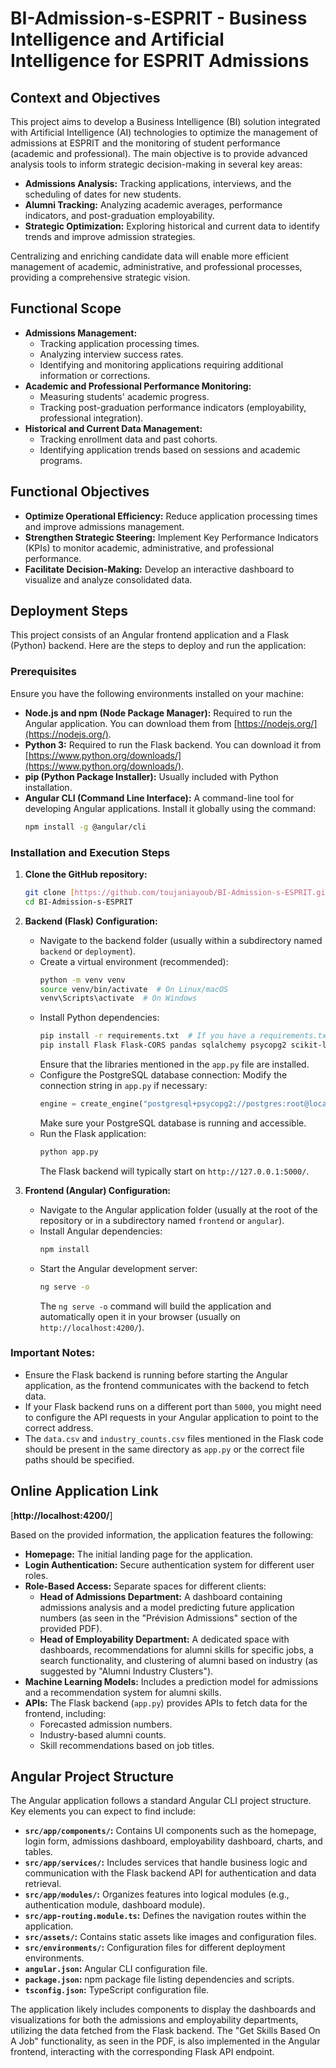 # BI-Admission-s-ESPRIT - Business Intelligence and Artificial Intelligence for ESPRIT Admissions

## Context and Objectives

This project aims to develop a Business Intelligence (BI) solution integrated with Artificial Intelligence (AI) technologies to optimize the management of admissions at ESPRIT and the monitoring of student performance (academic and professional). The main objective is to provide advanced analysis tools to inform strategic decision-making in several key areas:

* **Admissions Analysis:** Tracking applications, interviews, and the scheduling of dates for new students.
* **Alumni Tracking:** Analyzing academic averages, performance indicators, and post-graduation employability.
* **Strategic Optimization:** Exploring historical and current data to identify trends and improve admission strategies.

Centralizing and enriching candidate data will enable more efficient management of academic, administrative, and professional processes, providing a comprehensive strategic vision.

## Functional Scope

* **Admissions Management:**
    * Tracking application processing times.
    * Analyzing interview success rates.
    * Identifying and monitoring applications requiring additional information or corrections.
* **Academic and Professional Performance Monitoring:**
    * Measuring students' academic progress.
    * Tracking post-graduation performance indicators (employability, professional integration).
* **Historical and Current Data Management:**
    * Tracking enrollment data and past cohorts.
    * Identifying application trends based on sessions and academic programs.

## Functional Objectives

* **Optimize Operational Efficiency:** Reduce application processing times and improve admissions management.
* **Strengthen Strategic Steering:** Implement Key Performance Indicators (KPIs) to monitor academic, administrative, and professional performance.
* **Facilitate Decision-Making:** Develop an interactive dashboard to visualize and analyze consolidated data.

## Deployment Steps

This project consists of an Angular frontend application and a Flask (Python) backend. Here are the steps to deploy and run the application:

### Prerequisites

Ensure you have the following environments installed on your machine:

* **Node.js and npm (Node Package Manager):** Required to run the Angular application. You can download them from [https://nodejs.org/](https://nodejs.org/).
* **Python 3:** Required to run the Flask backend. You can download it from [https://www.python.org/downloads/](https://www.python.org/downloads/).
* **pip (Python Package Installer):** Usually included with Python installation.
* **Angular CLI (Command Line Interface):** A command-line tool for developing Angular applications. Install it globally using the command:
    ```bash
    npm install -g @angular/cli
    ```

### Installation and Execution Steps

1.  **Clone the GitHub repository:**
    ```bash
    git clone [https://github.com/toujaniayoub/BI-Admission-s-ESPRIT.git](https://github.com/toujaniayoub/BI-Admission-s-ESPRIT.git)
    cd BI-Admission-s-ESPRIT
    ```

2.  **Backend (Flask) Configuration:**
    * Navigate to the backend folder (usually within a subdirectory named `backend` or `deployment`).
    * Create a virtual environment (recommended):
        ```bash
        python -m venv venv
        source venv/bin/activate  # On Linux/macOS
        venv\Scripts\activate  # On Windows
        ```
    * Install Python dependencies:
        ```bash
        pip install -r requirements.txt  # If you have a requirements.txt file
        pip install Flask Flask-CORS pandas sqlalchemy psycopg2 scikit-learn prophet
        ```
        Ensure that the libraries mentioned in the `app.py` file are installed.
    * Configure the PostgreSQL database connection: Modify the connection string in `app.py` if necessary:
        ```python
        engine = create_engine("postgresql+psycopg2://postgres:root@localhost:5432/DW_2")
        ```
        Make sure your PostgreSQL database is running and accessible.
    * Run the Flask application:
        ```bash
        python app.py
        ```
        The Flask backend will typically start on `http://127.0.0.1:5000/`.

3.  **Frontend (Angular) Configuration:**
    * Navigate to the Angular application folder (usually at the root of the repository or in a subdirectory named `frontend` or `angular`).
    * Install Angular dependencies:
        ```bash
        npm install
        ```
    * Start the Angular development server:
        ```bash
        ng serve -o
        ```
        The `ng serve -o` command will build the application and automatically open it in your browser (usually on `http://localhost:4200/`).

### Important Notes:

* Ensure the Flask backend is running before starting the Angular application, as the frontend communicates with the backend to fetch data.
* If your Flask backend runs on a different port than `5000`, you might need to configure the API requests in your Angular application to point to the correct address.
* The `data.csv` and `industry_counts.csv` files mentioned in the Flask code should be present in the same directory as `app.py` or the correct file paths should be specified.

## Online Application Link

[**http://localhost:4200/**]

Based on the provided information, the application features the following:

* **Homepage:** The initial landing page for the application.
* **Login Authentication:** Secure authentication system for different user roles.
* **Role-Based Access:** Separate spaces for different clients:
    * **Head of Admissions Department:** A dashboard containing admissions analysis and a model predicting future application numbers (as seen in the "Prévision Admissions" section of the provided PDF).
    * **Head of Employability Department:** A dedicated space with dashboards, recommendations for alumni skills for specific jobs, a search functionality, and clustering of alumni based on industry (as suggested by "Alumni Industry Clusters").
* **Machine Learning Models:** Includes a prediction model for admissions and a recommendation system for alumni skills.
* **APIs:** The Flask backend (`app.py`) provides APIs to fetch data for the frontend, including:
    * Forecasted admission numbers.
    * Industry-based alumni counts.
    * Skill recommendations based on job titles.

## Angular Project Structure

The Angular application follows a standard Angular CLI project structure. Key elements you can expect to find include:

* **`src/app/components/`:** Contains UI components such as the homepage, login form, admissions dashboard, employability dashboard, charts, and tables.
* **`src/app/services/`:** Includes services that handle business logic and communication with the Flask backend API for authentication and data retrieval.
* **`src/app/modules/`:** Organizes features into logical modules (e.g., authentication module, dashboard module).
* **`src/app-routing.module.ts`:** Defines the navigation routes within the application.
* **`src/assets/`:** Contains static assets like images and configuration files.
* **`src/environments/`:** Configuration files for different deployment environments.
* **`angular.json`:** Angular CLI configuration file.
* **`package.json`:** npm package file listing dependencies and scripts.
* **`tsconfig.json`:** TypeScript configuration file.

The application likely includes components to display the dashboards and visualizations for both the admissions and employability departments, utilizing the data fetched from the Flask backend. The "Get Skills Based On A Job" functionality, as seen in the PDF, is also implemented in the Angular frontend, interacting with the corresponding Flask API endpoint.
